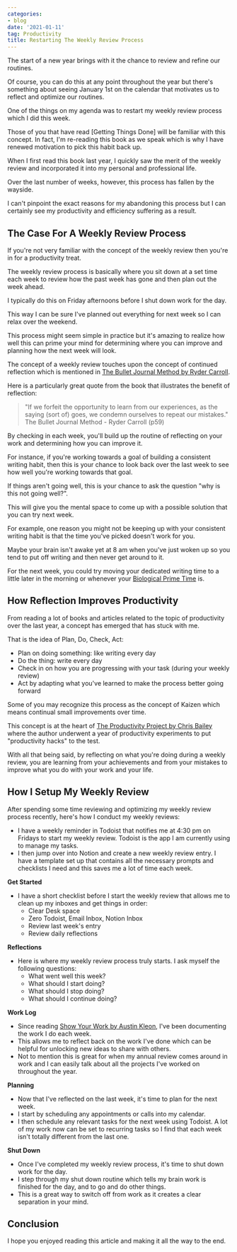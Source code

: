 ```yaml
---
categories:
- blog
date: '2021-01-11'
tag: Productivity
title: Restarting The Weekly Review Process
---
```


The start of a new year brings with it the chance to review and refine our routines. 

Of course, you can do this at any point throughout the year but there's something about seeing January 1st on the calendar that motivates us to reflect and optimize our routines.

One of the things on my agenda was to restart my weekly review process which I did this week.

Those of you that have read [Getting Things Done] will be familiar with this concept. In fact, I'm re-reading this book as we speak which is why I have renewed motivation to pick this habit back up. 

When I first read this book last year, I quickly saw the merit of the weekly review and incorporated it into my personal and professional life. 

Over the last number of weeks, however, this process has fallen by the wayside. 

I can't pinpoint the exact reasons for my abandoning this process but I can certainly see my productivity and efficiency suffering as a result.


## The Case For A Weekly Review Process

If you're not very familiar with the concept of the weekly review then you're in for a productivity treat.

The weekly review process is basically where you sit down at a set time each week to review how the past week has gone and then plan out the week ahead.

I typically do this on Friday afternoons before I shut down work for the day. 

This way I can be sure I've planned out everything for next week so I can relax over the weekend.

This process might seem simple in practice but it's amazing to realize how well this can prime your mind for determining where you can improve and planning how the next week will look.

The concept of a weekly review touches upon the concept of continued reflection which is mentioned in [The Bullet Journal Method by Ryder Carroll](/bullet-journal-method-ryder-carroll/).

Here is a particularly great quote from the book that illustrates the benefit of reflection:

> "If we forfeit the opportunity to learn from our experiences, as the saying (sort of) goes, we condemn ourselves to repeat our mistakes." The Bullet Journal Method - Ryder Carroll (p59)

By checking in each week, you'll build up the routine of reflecting on your work and determining how you can improve it. 

For instance, if you're working towards a goal of building a consistent writing habit, then this is your chance to look back over the last week to see how well you're working towards that goal. 

If things aren't going well, this is your chance to ask the question "why is this not going well?". 

This will give you the mental space to come up with a possible solution that you can try next week.

For example, one reason you might not be keeping up with your consistent writing habit is that the time you've picked doesn't work for you. 

Maybe your brain isn't awake yet at 8 am when you've just woken up so you tend to put off writing and then never get around to it. 

For the next week, you could try moving your dedicated writing time to a little later in the morning or whenever your [Biological Prime Time](https://alifeofproductivity.com/calculate-biological-prime-time/) is.


## How Reflection Improves Productivity

From reading a lot of books and articles related to the topic of productivity over the last year, a concept has emerged that has stuck with me. 

That is the idea of Plan, Do, Check, Act:

- Plan on doing something: like writing every day
- Do the thing: write every day
- Check in on how you are progressing with your task (during your weekly review)
- Act by adapting what you've learned to make the process better going forward

Some of you may recognize this process as the concept of Kaizen which means continual small improvements over time.

This concept is at the heart of [The Productivity Project by Chris Bailey](/productivity-project-chris-bailey/) where the author underwent a year of productivity experiments to put "productivity hacks" to the test.

With all that being said, by reflecting on what you're doing during a weekly review, you are learning from your achievements and from your mistakes to improve what you do with your work and your life.


## How I Setup My Weekly Review

After spending some time reviewing and optimizing my weekly review process recently, here's how I conduct my weekly reviews:

- I have a weekly reminder in Todoist that notifies me at 4:30 pm on Fridays to start my weekly review. Todoist is the app I am currently using to manage my tasks.
- I then jump over into Notion and create a new weekly review entry. I have a template set up that contains all the necessary prompts and checklists I need and this saves me a lot of time each week.

**Get Started**

- I have a short checklist before I start the weekly review that allows me to clean up my inboxes and get things in order:
  - Clear Desk space
  - Zero Todoist, Email Inbox, Notion Inbox
  - Review last week's entry
  - Review daily reflections

**Reflections**

- Here is where my weekly review process truly starts. I ask myself the following questions:
  - What went well this week?
  - What should I start doing?
  - What should I stop doing?
  - What should I continue doing?

**Work Log**

- Since reading [Show Your Work by Austin Kleon](/show-your-work-austin-kleon/), I've been documenting the work I do each week. 
- This allows me to reflect back on the work I've done which can be helpful for unlocking new ideas to share with others. 
- Not to mention this is great for when my annual review comes around in work and I can easily talk about all the projects I've worked on throughout the year.

**Planning**

- Now that I've reflected on the last week, it's time to plan for the next week.
- I start by scheduling any appointments or calls into my calendar.
- I then schedule any relevant tasks for the next week using Todoist. A lot of my work now can be set to recurring tasks so I find that each week isn't totally different from the last one.

**Shut Down**

- Once I've completed my weekly review process, it's time to shut down work for the day.
- I step through my shut down routine which tells my brain work is finished for the day, and to go and do other things.
- This is a great way to switch off from work as it creates a clear separation in your mind.


## Conclusion

I hope you enjoyed reading this article and making it all the way to the end. 
